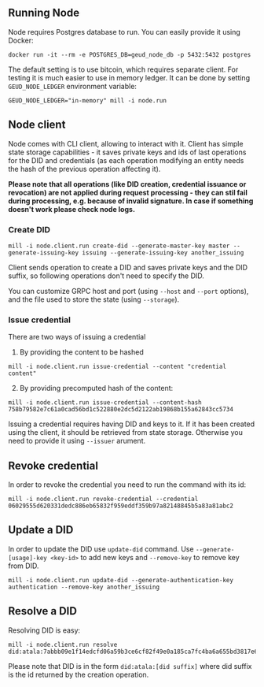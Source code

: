 ## Running Node

Node requires Postgres database to run. You can easily provide it using Docker:
```
docker run -it --rm -e POSTGRES_DB=geud_node_db -p 5432:5432 postgres
```

The default setting is to use bitcoin, which requires separate client. For testing it is much easier to use in memory ledger. It can be done by setting `GEUD_NODE_LEDGER` environment variable:
```
GEUD_NODE_LEDGER="in-memory" mill -i node.run
```

## Node client

Node comes with CLI client, allowing to interact with it. Client has simple state storage capabilities - it saves private keys and ids of last operations for the DID and credentials (as each operation modifying an entity needs the hash of the previous operation affecting it).

**Please note that all operations (like DID creation, credential issuance or revocation) are not applied during request processing - they can stil fail during processing, e.g. because of invalid signature. In case if something doesn't work please check node logs.**

### Create DID

```
mill -i node.client.run create-did --generate-master-key master --generate-issuing-key issuing --generate-issuing-key another_issuing
```

Client sends operation to create a DID and saves private keys and the DID suffix, so following operations don't need to specify the DID.

You can customize GRPC host and port (using `--host` and `--port` options), and the file used to store the state (using `--storage`).

### Issue credential

There are two ways of issuing a credential

1. By providing the content to be hashed
```
mill -i node.client.run issue-credential --content "credential content"
```

2. By providing precomputed hash of the content:
```
mill -i node.client.run issue-credential --content-hash 758b79582e7c61a0cad56bd1c522880e2dc5d2122ab19868b155a62843cc5734
```

Issuing a credential requires having DID and keys to it. If it has been created using the client, it should be retrieved from state storage. Otherwise you need to provide it using `--issuer` arument.

## Revoke credential

In order to revoke the credential you need to run the command with its id:

```
mill -i node.client.run revoke-credential --credential 06029555d620331dedc886eb65832f959eddf359b97a82148845b5a83a81abc2
```

## Update a DID

In order to update the DID use `update-did` command. Use `--generate-[usage]-key <key-id>` to add new keys and `--remove-key` to remove key from DID.

```
mill -i node.client.run update-did --generate-authentication-key authentication --remove-key another_issuing
```

## Resolve a DID

Resolving DID is easy:

```
mill -i node.client.run resolve did:atala:7abbb09e1f14edcfd06a59b3ce6cf82f49e0a185ca7fc4ba6a655bd3817e6185
```

Please note that DID is in the form `did:atala:[did suffix]` where did suffix is the id returned by the creation operation.

